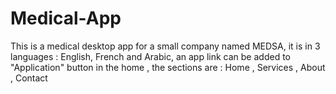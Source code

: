 # Medical-App
This is a medical desktop app for a small company named MEDSA, it is in 3 languages : English, French and Arabic, an app link can be added to "Application" button in the home , the sections are :
Home , Services , About , Contact 
